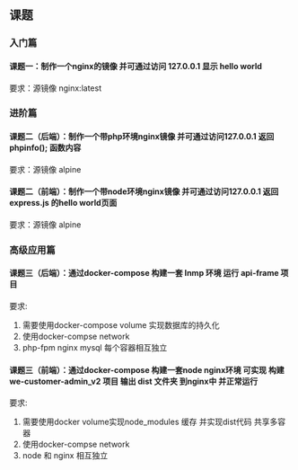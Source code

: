 ## 课题
### 入门篇
#### 课题一：制作一个nginx的镜像 并可通过访问 127.0.0.1 显示 hello world 
要求：源镜像 nginx:latest
### 进阶篇
#### 课题二（后端）：制作一个带php环境nginx镜像 并可通过访问127.0.0.1 返回 phpinfo(); 函数内容
要求：源镜像 alpine
#### 课题二（前端）：制作一个带node环境nginx镜像 并可通过访问127.0.0.1 返回 express.js 的hello world页面
要求：源镜像 alpine
### 高级应用篇
#### 课题三（后端）：通过docker-compose  构建一套 lnmp 环境 运行 api-frame 项目
要求: 
1. 需要使用docker-compose volume 实现数据库的持久化
2. 使用docker-compse network
3. php-fpm  nginx mysql 每个容器相互独立
#### 课题三（前端）：通过docker-compose  构建一套node nginx环境 可实现 构建 we-customer-admin_v2 项目 输出 dist 文件夹 到nginx中 并正常运行
要求: 
1. 需要使用docker volume实现node_modules 缓存  并实现dist代码 共享多容器
2. 使用docker-compse network
3. node 和 nginx 相互独立